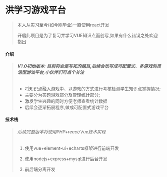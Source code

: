 # 洪学习游戏平台

>本人从实习至今(如今刚毕业)一直使用react开发
>
>开启此项目是为了复习并学习VUE知识点而创写,如果有什么错误之处欢迎指出

#### 介绍

>###### **V1.0初始版本: 目前将会是写死的题目,后续会改写成可配置式、多游戏的灵活型游戏平台,小伙伴们可点个关注**
>
>* 将知识点融入游戏中、以游戏的方式进行考核检测学生知识点掌握情况;
>* 主要分为答题游戏部分及管理统计部分;
>* 激发学生兴趣的同时方便老师查看统计数据
>* 后续会逐渐拓展程序,做成可配置式游戏平台

####  技术栈

> ###### 后续完整版本将使用PHP+react/Vue技术实现
>
> 1. 使用vue+element-ui+echarts框架进行前端开发
>
> 2. 使用nodejs+express+mysql进行后台开发
>
> 3. 前后端分离开发



